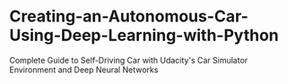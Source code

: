 # Creating-an-Autonomous-Car-Using-Deep-Learning-with-Python
Complete Guide to Self-Driving Car with Udacity's Car Simulator Environment and Deep Neural Networks
